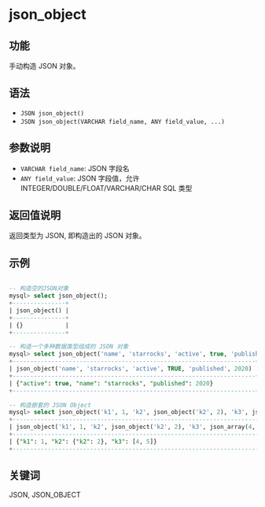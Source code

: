 # json_object

## 功能

手动构造 JSON 对象。

## 语法

- `JSON json_object()`
- `JSON json_object(VARCHAR field_name, ANY field_value, ...)`

## 参数说明

- `VARCHAR field_name`: JSON 字段名
- `ANY field_value`: JSON 字段值，允许 INTEGER/DOUBLE/FLOAT/VARCHAR/CHAR SQL 类型

## 返回值说明

返回类型为 JSON, 即构造出的 JSON 对象。

## 示例

```sql

-- 构造空的JSON对象
mysql> select json_object();
+---------------+
| json_object() |
+---------------+
| {}            |
+---------------+

-- 构造一个多种数据类型组成的 JSON 对象
mysql> select json_object('name', 'starrocks', 'active', true, 'published', 2020);
+---------------------------------------------------------------------+
| json_object('name', 'starrocks', 'active', TRUE, 'published', 2020) |
+---------------------------------------------------------------------+
| {"active": true, "name": "starrocks", "published": 2020}            |
+---------------------------------------------------------------------+

-- 构造嵌套的 JSON Object
mysql> select json_object('k1', 1, 'k2', json_object('k2', 2), 'k3', json_array(4, 5));
+--------------------------------------------------------------------------+
| json_object('k1', 1, 'k2', json_object('k2', 2), 'k3', json_array(4, 5)) |
+--------------------------------------------------------------------------+
| {"k1": 1, "k2": {"k2": 2}, "k3": [4, 5]}                                 |
+--------------------------------------------------------------------------+
```

## 关键词

JSON, JSON_OBJECT
